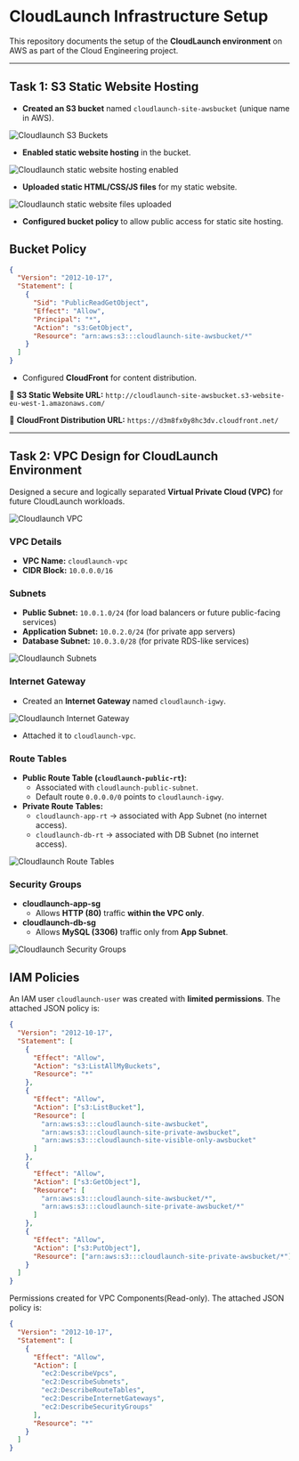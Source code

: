 # CloudLaunch Infrastructure Setup

This repository documents the setup of the **CloudLaunch environment** on
AWS as part of the Cloud Engineering project.

---

## Task 1: S3 Static Website Hosting

- **Created an S3 bucket** named `cloudlaunch-site-awsbucket` (unique name in
  AWS).

![Cloudlaunch S3 Buckets](images/S3-buckets-created.png)

- **Enabled static website hosting** in the bucket.

![Cloudlaunch static website hosting enabled](images/static-hosting-enabled.png)

- **Uploaded static HTML/CSS/JS files** for my static website.

![Cloudlaunch static website files uploaded](images/static-files-uploaded.png)

- **Configured bucket policy** to allow public access for static site
  hosting.

## Bucket Policy

```json
{
  "Version": "2012-10-17",
  "Statement": [
    {
      "Sid": "PublicReadGetObject",
      "Effect": "Allow",
      "Principal": "*",
      "Action": "s3:GetObject",
      "Resource": "arn:aws:s3:::cloudlaunch-site-awsbucket/*"
    }
  ]
}
```

- Configured **CloudFront** for content distribution.

🔗 **S3 Static Website URL:**
`http://cloudlaunch-site-awsbucket.s3-website-eu-west-1.amazonaws.com/`

🔗 **CloudFront Distribution URL:**
`https://d3m8fx0y8hc3dv.cloudfront.net/`

---

## Task 2: VPC Design for CloudLaunch Environment

Designed a secure and logically separated **Virtual Private Cloud (VPC)**
for future CloudLaunch workloads.

![Cloudlaunch VPC](images/vpc.png)

### VPC Details

- **VPC Name:** `cloudlaunch-vpc`
- **CIDR Block:** `10.0.0.0/16`

### Subnets

- **Public Subnet:** `10.0.1.0/24` (for load balancers or future
  public-facing services)
- **Application Subnet:** `10.0.2.0/24` (for private app servers)
- **Database Subnet:** `10.0.3.0/28` (for private RDS-like services)

![Cloudlaunch Subnets](images/subnets.png)

### Internet Gateway

- Created an **Internet Gateway** named `cloudlaunch-igwy`.

![Cloudlaunch Internet Gateway](images/internet-gateway.png)

- Attached it to `cloudlaunch-vpc`.

### Route Tables

- **Public Route Table (`cloudlaunch-public-rt`):**
  - Associated with `cloudlaunch-public-subnet`.
  - Default route `0.0.0.0/0` points to `cloudlaunch-igwy`.
- **Private Route Tables:**
  - `cloudlaunch-app-rt` → associated with App Subnet (no internet
    access).
  - `cloudlaunch-db-rt` → associated with DB Subnet (no internet access).

![Cloudlaunch Route Tables](images/route-tables.png)

### Security Groups

- **cloudlaunch-app-sg**
  - Allows **HTTP (80)** traffic **within the VPC only**.
- **cloudlaunch-db-sg**
  - Allows **MySQL (3306)** traffic only from **App Subnet**.

![Cloudlaunch Security Groups](images/security-groups.png)

## IAM Policies

An IAM user `cloudlaunch-user` was created with **limited permissions**.
The attached JSON policy is:

```json
{
  "Version": "2012-10-17",
  "Statement": [
    {
      "Effect": "Allow",
      "Action": "s3:ListAllMyBuckets",
      "Resource": "*"
    },
    {
      "Effect": "Allow",
      "Action": ["s3:ListBucket"],
      "Resource": [
        "arn:aws:s3:::cloudlaunch-site-awsbucket",
        "arn:aws:s3:::cloudlaunch-site-private-awsbucket",
        "arn:aws:s3:::cloudlaunch-site-visible-only-awsbucket"
      ]
    },
    {
      "Effect": "Allow",
      "Action": ["s3:GetObject"],
      "Resource": [
        "arn:aws:s3:::cloudlaunch-site-awsbucket/*",
        "arn:aws:s3:::cloudlaunch-site-private-awsbucket/*"
      ]
    },
    {
      "Effect": "Allow",
      "Action": ["s3:PutObject"],
      "Resource": ["arn:aws:s3:::cloudlaunch-site-private-awsbucket/*"]
    }
  ]
}
```

Permissions created for VPC Components(Read-only).
The attached JSON policy is:

```json
{
  "Version": "2012-10-17",
  "Statement": [
    {
      "Effect": "Allow",
      "Action": [
        "ec2:DescribeVpcs",
        "ec2:DescribeSubnets",
        "ec2:DescribeRouteTables",
        "ec2:DescribeInternetGateways",
        "ec2:DescribeSecurityGroups"
      ],
      "Resource": "*"
    }
  ]
}
```
